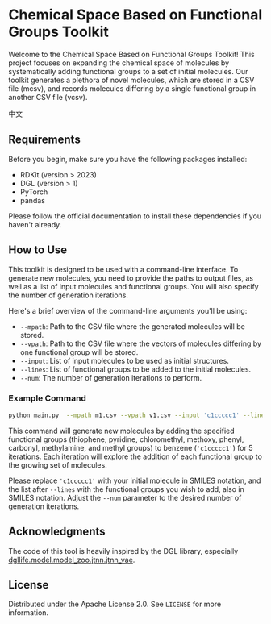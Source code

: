 # Chemical Space Based on Functional Groups Toolkit

Welcome to the Chemical Space Based on Functional Groups Toolkit! This project focuses on expanding the chemical space of molecules by systematically adding functional groups to a set of initial molecules. Our toolkit generates a plethora of novel molecules, which are stored in a CSV file (mcsv), and records molecules differing by a single functional group in another CSV file (vcsv).

中文

## Requirements

Before you begin, make sure you have the following packages installed:

- RDKit (version > 2023)
- DGL (version > 1)
- PyTorch
- pandas

Please follow the official documentation to install these dependencies if you haven't already.

## How to Use

This toolkit is designed to be used with a command-line interface. To generate new molecules, you need to provide the paths to output files, as well as a list of input molecules and functional groups. You will also specify the number of generation iterations.

Here's a brief overview of the command-line arguments you'll be using:

- `--mpath`: Path to the CSV file where the generated molecules will be stored.
- `--vpath`: Path to the CSV file where the vectors of molecules differing by one functional group will be stored.
- `--input`: List of input molecules to be used as initial structures.
- `--lines`: List of functional groups to be added to the initial molecules.
- `--num`: The number of generation iterations to perform.

### Example Command

```bash
python main.py  --mpath m1.csv --vpath v1.csv --input 'c1ccccc1' --lines 'C1=CSC=C1' 'C1=CC=NC=C1' 'CCl' 'CO' 'C1=CC=CC=C1' 'C=O' 'CN' 'CC' --num 5 &This command will generate new molecules by adding hydroxyl (OH) and amino (NH2) groups to the specified initial molecules for 100 iterations.
```

This command will generate new molecules by adding the specified functional groups (thiophene, pyridine, chloromethyl, methoxy, phenyl, carbonyl, methylamine, and methyl groups) to benzene (`'c1ccccc1'`) for 5 iterations. Each iteration will explore the addition of each functional group to the growing set of molecules.

Please replace `'c1ccccc1'` with your initial molecule in SMILES notation, and the list after `--lines` with the functional groups you wish to add, also in SMILES notation. Adjust the `--num` parameter to the desired number of generation iterations.



## Acknowledgments

The code of this tool is heavily inspired by the DGL library, especially [dgllife.model.model_zoo.jtnn.jtnn_vae](https://github.com/awslabs/dgl-lifesci/tree/master/python/dgllife/utils/jtvae).

## License

Distributed under the Apache License 2.0. See `LICENSE` for more information.


